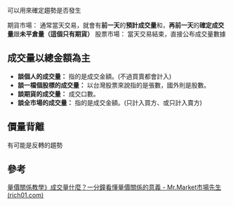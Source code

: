 可以用來確定趨勢是否發生


期貨市場：
通常當天交易，就會有**前一天**的**預計成交量**和，**再前一天**的**確定成交量**跟**未平倉量（這個只有期貨）**
股票市場：
當天交易結束，直接公布成交量數據


## 成交量以總金額為主
-   **談個人的成交量：** 指的是成交金額。(不過買賣都會計入)
-   **談一檔個股標的成交量：** 以台灣股票來說指的是張數，國外則是股數。
-   **談期貨的成交量：** 成交口數。
-   **談全市場的成交量：** 指的是成交金額。(只計入買方、或只計入賣方)

## 價量背離
有可能是反轉的趨勢


## 參考
[量價關係教學》成交量什麼？一分鐘看懂量價關係的意義 - Mr.Market市場先生 (rich01.com)](https://rich01.com/what-is-trading-volume/)

